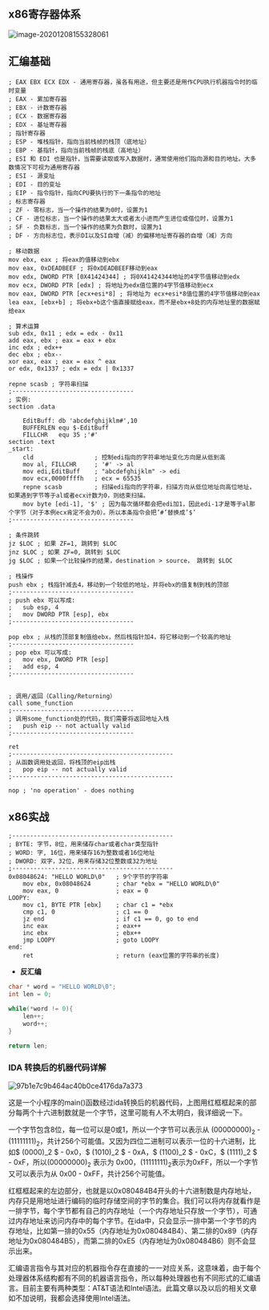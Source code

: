 ## x86寄存器体系

![image-20201208155328061](C:\Users\CLAY\Desktop\st_doc\ctf_doc\image\pwn\X86寄存器体系.png)

## 汇编基础

```assembly
; EAX EBX ECX EDX - 通用寄存器，虽各有用途，但主要还是用作CPU执行机器指令时的临时变量
; EAX - 累加寄存器
; EBX - 计数寄存器
; ECX - 数据寄存器
; EDX - 基址寄存器
; 指针寄存器
; ESP - 堆栈指针，指向当前栈帧的栈顶（底地址）
; EBP - 基指针，指向当前栈帧的栈底（高地址）
; ESI 和 EDI 也是指针，当需要读取或写入数据时，通常使用他们指向源和目的地址。大多数情况下可视为通用寄存器
; ESI - 源变址
; EDI - 目的变址
; EIP - 指令指针，指向CPU要执行的下一条指令的地址
; 标志寄存器
; ZF - 零标志，当一个操作的结果为0时，设置为1
; CF - 进位标志，当一个操作的结果太大或者太小进而产生进位或借位时，设置为1
; SF - 负数标志，当一个操作的结果为负数时，设置为1
; DF - 方向标志位，表示DI以及SI自增（减）的偏移地址寄存器的自增（减）方向

; 移动数据
mov ebx, eax ; 将eax的值移动到ebx
mov eax, 0xDEADBEEF ; 将0xDEADBEEF移动到eax
mov edx, DWORD PTR [0X41424344] ; 将0X41424344地址的4字节值移动到edx
mov ecx, DWORD PTR [edx] ; 将地址为edx值位置的4字节值移动到ecx
mov eax, DWORD PTR [ecx+esi*8] ; 将地址为 ecx+esi*8值位置的4字节值移动到eax
lea eax, [ebx+b] ; 将ebx+b这个值直接赋给eax，而不是ebx+8处的内存地址里的数据赋给eax

; 算术运算
sub edx, 0x11 ; edx = edx - 0x11
add eax, ebx ; eax = eax + ebx
inc edx ; edx++
dec ebx ; ebx--
xor eax, eax ; eax = eax ^ eax
or edx, 0x1337 ; edx = edx | 0x1337

repne scasb ; 字符串扫描
;----------------------------------
; 实例:
section .data

	EditBuff: db 'abcdefghijklm#',10
	BUFFERLEN equ $-EditBuff
	FILLCHR	  equ 35 ;'#'
section .text
_start:
	cld                 ; 控制edi指向的字符串地址变化方向是从低到高
	mov al, FILLCHR     ; '#' -> al
	mov edi,EditBuff	; "abcdefghijklm" -> edi
	mov ecx,0000ffffh	; ecx = 65535 
	repne scasb         ; 扫描edi指向的字符串，扫描方向从低位地址向高位地址，如果遇到字节等于al或者ecx计数为0，则结束扫描。
	mov byte [edi-1], '$' ; 因为每次循环都会把edi加1，因此edi-1才是等于al那个字节（对于本例ecx肯定不会为0）。所以本条指令会把’#’替换成’$’
;----------------------------------

; 条件跳转
jz $LOC ; 如果 ZF=1, 跳转到 $LOC
jnz $LOC ; 如果 ZF=0, 跳转到 $LOC
jg $LOC ; 如果一个比较操作的结果，destination > source， 跳转到 $LOC

; 栈操作
push ebx ; 栈指针减去4，移动到一个较低的地址，并将ebx的值复制到栈的顶部
;----------------------------------
; push ebx 可以写成:
;	sub esp, 4
;	mov DWORD PTR [esp], ebx
;----------------------------------

pop ebx ; 从栈的顶部复制值给ebx，然后栈指针加4，将它移动到一个较高的地址
;----------------------------------
; pop ebx 可以写成:
;	mov ebx, DWORD PTR [esp]
;	add esp, 4
;----------------------------------


; 调用/返回（Calling/Returning）
call some_function 
;----------------------------------
; 调用some_function处的代码，我们需要将返回地址入栈
; 	push eip -- not actually valid
;----------------------------------

ret
;---------------------------------------------
; 从函数调用处返回，将栈顶的eip出栈
; 	pop eip -- not actually valid
;---------------------------------------------

nop ; 'no operation' - does nothing
```

## x86实战

```assembly
;---------------------------------------------
; BYTE: 字节，8位，用来储存char或者char类型指针
; WORD: 字, 16位，用来储存16为整数或者16位地址
; DWORD: 双字，32位，用来存储32位整数或32为地址
;---------------------------------------------
0x08048624: "HELLO WORLD\0"   ; 9个字节的字符串
	mov ebx, 0x08048624       ; char *ebx = "HELLO WORLD\0" 
	mov eax, 0                ; eax = 0
LOOPY:
	mov c1, BYTE PTR [ebx]    ; char c1 = *ebx
	cmp c1, 0                 ; c1 == 0
	jz end                    ; if c1 == 0, go to end
	inc eax                   ; eax++
	inc ebx                   ; ebx++
	jmp LOOPY                 ; goto LOOPY
end:
	ret                       ; return (eax位置的字符串的长度)
```

* **反汇编**

```c
char * word = "HELLO WORLD\0";
int len = 0;

while(*word != 0){
    len++;
    word++;
}

return len;
```

### IDA 转换后的机器代码详解

![97b1e7c9b464ac40b0ce4176da7a373](C:\Users\CLAY\Desktop\ida\97b1e7c9b464ac40b0ce4176da7a373.png)

这是一个小程序的main()函数经过ida转换后的机器代码，上图用红框框起来的部分每两个十六进制数就是一个字节，这里可能有人不太明白，我详细说一下。

一个字节包含8位，每一位可以是0或1，所以一个字节可以表示从 $(00000000)_2$ - $(11111111)_2$，共计256个可能值。又因为四位二进制可以表示一位的十六进制，比如$ (0000)_2 $ - 0x0，$ (1010)_2 $ - 0xA，$ (1100)_2 $ - 0xC，$ (1111)_2 $ - 0xF，所以$(00000000)_2$ 表示为 0x00，$(11111111)_2$表示为0xFF，所以一个字节又可以表示为从 0x00 - 0xFF，共计256个可能值。

红框框起来的左边部分，也就是以0x080484B4开头的十六进制数是内存地址，内存只是用地址进行编码的临时存储空间的字节的集合。我们可以将内存就看作是一排字节，每个字节都有自己的内存地址（一个内存地址只存放一个字节），可通过内存地址来访问内存中的每个字节。在ida中，只会显示一排中第一个字节的内存地址，比如第一排的0x55（内存地址为0x080484B4）、第二排的0x89（内存地址为0x080484B5），而第二排的0xE5（内存地址为0x080484B6）则不会显示出来。

汇编语言指令与其对应的机器指令存在直接的一一对应关系，这意味着，由于每个处理器体系结构都有不同的机器语言指令，所以每种处理器也有不同形式的汇编语言。目前主要有两种类型：AT&T语法和Intel语法。此篇文章以及以后的相关文章如不加说明，我都会选择使用Intel语法。


